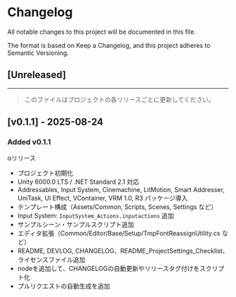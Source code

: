 # Changelog

All notable changes to this project will be documented in this file.

The format is based on Keep a Changelog, and this project adheres to Semantic Versioning.

## [Unreleased]

---

> このファイルはプロジェクトの各リリースごとに更新してください。

## [v0.1.1] - 2025-08-24

### Added v0.1.1

αリリース

- プロジェクト初期化
- Unity 6000.0 LTS / .NET Standard 2.1 対応
- Addressables, Input System, Cinemachine, LitMotion, Smart Addresser, UniTask, UI Effect,
  VContainer, VRM 1.0, R3 パッケージ導入
- テンプレート構成（Assets/Common, Scripts, Scenes, Settings など）
- Input System: `InputSystem_Actions.inputactions` 追加
- サンプルシーン・サンプルスクリプト追加
- エディタ拡張（Common/Editor/Base/Setup/TmpFontReassignUtility.cs など）
- README, DEVLOG, CHANGELOG、README_ProjectSettings_Checklist、ライセンスファイル追加
- nodeを追加して、CHANGELOGの自動更新やリリースタグ付けをスクリプト化
- プルリクエストの自動生成を追加
